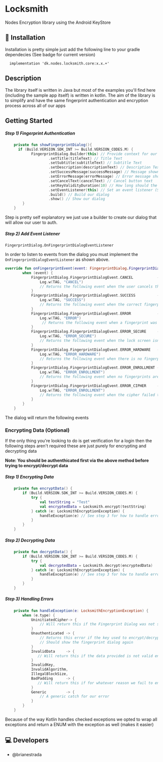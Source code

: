 # Locksmith

Nodes Encryption library using the Android KeyStore

## 🔧 Installation
Installation is pretty simple just add the following line to your gradle dependecies (See badge for current version)
```
  implementation 'dk.nodes.locksmith.core:x.x.+'
```

## Description

The library itself is written in Java but most of the examples you'll find here (including the sample app itself) is written in kotlin. The aim of the library is to simplify and have the same fingerprint authentication and encryption process across all of our apps

## Getting Started

##### Step 1) Fingerprint Authentication
```Kotlin
    private fun showFingerprintDialog(){
      if (Build.VERSION.SDK_INT >= Build.VERSION_CODES.M) {
            FingerprintDialog.Builder(this) // Provide context for our dialog
                    .setTitle(titleText) // Title Text
                    .setSubtitle(subtitleText) // Subtitle Text
                    .setDescription(descriptionText) // Description Text
                    .setSuccessMessage(successMessage) // Message shown when you have successfully auth
                    .setErrorMessage(errorMessage) // Error message shown when auth failed
                    .setCancelText(cancelText) // Cancel button text
                    .setKeyValidityDuration(10) // How long should the key be valid for once authenthicated (Can only be set once)
                    .setEventListener(this) // Set an event listener (See next step for a better explination)
                    .build() // Build our dialog
                    .show() // Show our dialog
        }
    }
```
Step is pretty self explanatory we just use a builder to create our dialog that will allow our user to auth.

##### Step 2) Add Event Listener

```
FingerprintDialog.OnFingerprintDialogEventListener
```
In order to listen to events from the dialog you must implement the `OnFingerprintDialogEventListener` as shown above.

```Kotlin
override fun onFingerprintEvent(event: FingerprintDialog.FingerprintDialogEvent) {
        when (event) {
            FingerprintDialog.FingerprintDialogEvent.CANCEL           -> {
                Log.w(TAG, "CANCEL")
                // Returns the following event when the user cancels the dialog
            }
            FingerprintDialog.FingerprintDialogEvent.SUCCESS          -> {
                Log.w(TAG, "SUCCESS")
                // Returns the following event when the correct fingerprint has been read
            }
            FingerprintDialog.FingerprintDialogEvent.ERROR            -> {
                Log.w(TAG, "ERROR")
                 // Returns the following event when a fingerprint was correctly read but not accepted
            }
            FingerprintDialog.FingerprintDialogEvent.ERROR_SECURE     -> {
                Log.w(TAG, "ERROR_SECURE")
                // Returns the following event when the lock screen isn't enabled
            }
            FingerprintDialog.FingerprintDialogEvent.ERROR_HARDWARE   -> {
                Log.w(TAG, "ERROR_HARDWARE")
                // Returns the following event when there is no fingerprint hardware
            }
            FingerprintDialog.FingerprintDialogEvent.ERROR_ENROLLMENT -> {
                Log.w(TAG, "ERROR_ENROLLMENT")
                // Returns the following event when no fingerprints are enrolled
            }
            FingerprintDialog.FingerprintDialogEvent.ERROR_CIPHER     -> {
                Log.w(TAG, "ERROR_ENROLLMENT")
                // Returns the following event when the cipher failed to initate
            }
        }
    }
```

The dialog will return the following events

### Encrypting Data (Optional)

If the only thing you're looking to do is get verification for a login then the following steps aren't required these are just purely for encrypting and decrypting data

****Note: You should be authenthicated first via the above method before trying to encrypt/decrypt data****

##### Step 1) Encrypting Data

```Kotlin
    private fun encryptData() {
        if (Build.VERSION.SDK_INT >= Build.VERSION_CODES.M) {
            try {
                val testString = "Test"
                val encryptedData = Locksmith.encrypt(testString)
            } catch (e: LocksmithEncryptionException) {
                handleException(e) // See step 3 for how to handle errors
            }
        }
    }
```

##### Step 2) Decrypting Data

```Kotlin
    private fun decryptData() {
        if (Build.VERSION.SDK_INT >= Build.VERSION_CODES.M) {
            try {
                val decryptedData = Locksmith.decrypt(encryptedData)
            } catch (e: LocksmithEncryptionException) {
                handleException(e) // See step 3 for how to handle errors
            }
        }
    }
```

##### Step 3) Handling Errors

```Kotlin
    private fun handleException(e: LocksmithEncryptionException) {
        when (e.type) {
            UninitiatedCipher-> {
                // Will return this if the Fingerprint Dialog was not shown first before trying to encrypt/decrypt                          
            }
            Unauthenticated -> {
                // Returns this error if the key used to encrypt/decrypt has been invalidated, if you get this error you
                // Should show the fingerprint dialog again
            }
            InvalidData     -> {
               // Will return this if the data provided is not valid encrypted data
            }
            InvalidKey,
            InvalidAlgorithm,
            IllegalBlockSize,
            BadPadding      -> {
               // Will return this if for whatever reason we fail to encrypt/decrypt data
            }
            Generic         -> {
                // A generic catch for our error
            }
        }
    }
```

Because of the way Kotlin handles checked exceptions we opted to wrap all exceptions and return a ENUM with the exception as well (makes it easier)

## 💻 Developers
- @brianestrada
